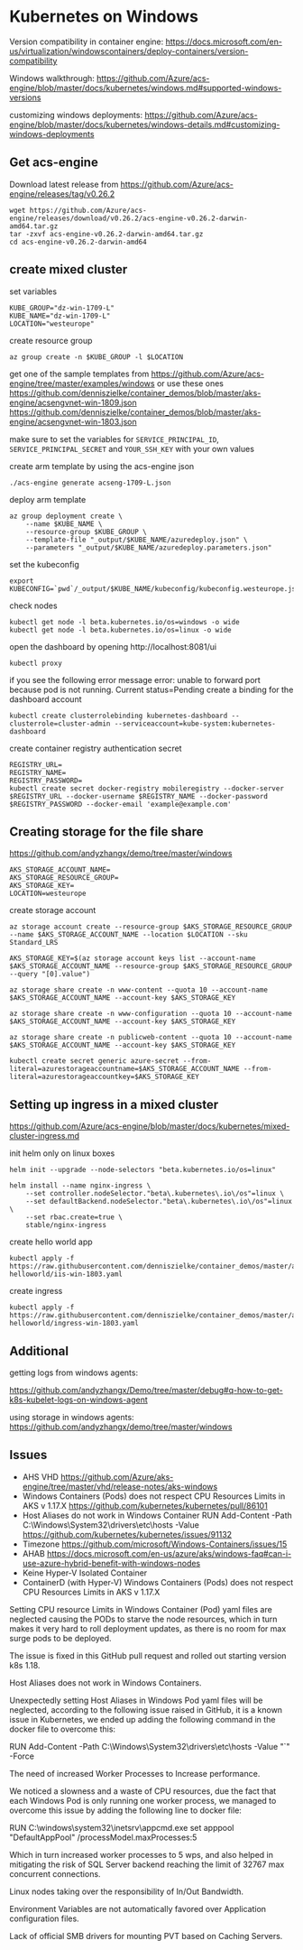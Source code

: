# Kubernetes on Windows

Version compatibility in container engine:
https://docs.microsoft.com/en-us/virtualization/windowscontainers/deploy-containers/version-compatibility

Windows walkthrough:
https://github.com/Azure/acs-engine/blob/master/docs/kubernetes/windows.md#supported-windows-versions

customizing windows deployments:
https://github.com/Azure/acs-engine/blob/master/docs/kubernetes/windows-details.md#customizing-windows-deployments

## Get acs-engine

Download latest release from https://github.com/Azure/acs-engine/releases/tag/v0.26.2

```
wget https://github.com/Azure/acs-engine/releases/download/v0.26.2/acs-engine-v0.26.2-darwin-amd64.tar.gz
tar -zxvf acs-engine-v0.26.2-darwin-amd64.tar.gz
cd acs-engine-v0.26.2-darwin-amd64
```

## create mixed cluster

set variables
```
KUBE_GROUP="dz-win-1709-L"
KUBE_NAME="dz-win-1709-L"
LOCATION="westeurope"
```

create resource group
```
az group create -n $KUBE_GROUP -l $LOCATION
```

get one of the sample templates from https://github.com/Azure/acs-engine/tree/master/examples/windows 
or use these ones 
https://github.com/denniszielke/container_demos/blob/master/aks-engine/acsengvnet-win-1809.json
https://github.com/denniszielke/container_demos/blob/master/aks-engine/acsengvnet-win-1803.json

make sure to set the variables for `SERVICE_PRINCIPAL_ID`, `SERVICE_PRINCIPAL_SECRET` and `YOUR_SSH_KEY` with your own values

create arm template by using the acs-engine json
```
./acs-engine generate acseng-1709-L.json 
```

deploy arm template
```
az group deployment create \
    --name $KUBE_NAME \
    --resource-group $KUBE_GROUP \
    --template-file "_output/$KUBE_NAME/azuredeploy.json" \
    --parameters "_output/$KUBE_NAME/azuredeploy.parameters.json"
```

set the kubeconfig
```
export KUBECONFIG=`pwd`/_output/$KUBE_NAME/kubeconfig/kubeconfig.westeurope.json
```

check nodes
```
kubectl get node -l beta.kubernetes.io/os=windows -o wide
kubectl get node -l beta.kubernetes.io/os=linux -o wide
```


open the dashboard by opening http://localhost:8081/ui
```
kubectl proxy
```

if you see the following error message
error: unable to forward port because pod is not running. Current status=Pending
create a binding for the dashboard account
```
kubectl create clusterrolebinding kubernetes-dashboard --clusterrole=cluster-admin --serviceaccount=kube-system:kubernetes-dashboard
```

create container registry authentication secret

```
REGISTRY_URL=
REGISTRY_NAME=
REGISTRY_PASSWORD=
kubectl create secret docker-registry mobileregistry --docker-server $REGISTRY_URL --docker-username $REGISTRY_NAME --docker-password $REGISTRY_PASSWORD --docker-email 'example@example.com'
```

## Creating storage for the file share
https://github.com/andyzhangx/demo/tree/master/windows

```
AKS_STORAGE_ACCOUNT_NAME=
AKS_STORAGE_RESOURCE_GROUP=
AKS_STORAGE_KEY=
LOCATION=westeurope
````

create storage account
```
az storage account create --resource-group $AKS_STORAGE_RESOURCE_GROUP --name $AKS_STORAGE_ACCOUNT_NAME --location $LOCATION --sku Standard_LRS

AKS_STORAGE_KEY=$(az storage account keys list --account-name $AKS_STORAGE_ACCOUNT_NAME --resource-group $AKS_STORAGE_RESOURCE_GROUP --query "[0].value")

az storage share create -n www-content --quota 10 --account-name $AKS_STORAGE_ACCOUNT_NAME --account-key $AKS_STORAGE_KEY

az storage share create -n www-configuration --quota 10 --account-name $AKS_STORAGE_ACCOUNT_NAME --account-key $AKS_STORAGE_KEY

az storage share create -n publicweb-content --quota 10 --account-name $AKS_STORAGE_ACCOUNT_NAME --account-key $AKS_STORAGE_KEY

kubectl create secret generic azure-secret --from-literal=azurestorageaccountname=$AKS_STORAGE_ACCOUNT_NAME --from-literal=azurestorageaccountkey=$AKS_STORAGE_KEY
```

## Setting up ingress in a mixed cluster
https://github.com/Azure/acs-engine/blob/master/docs/kubernetes/mixed-cluster-ingress.md

init helm only on linux boxes
```
helm init --upgrade --node-selectors "beta.kubernetes.io/os=linux"

helm install --name nginx-ingress \
    --set controller.nodeSelector."beta\.kubernetes\.io\/os"=linux \
    --set defaultBackend.nodeSelector."beta\.kubernetes\.io\/os"=linux \
    --set rbac.create=true \
    stable/nginx-ingress

```

create hello world app
```
kubectl apply -f https://raw.githubusercontent.com/denniszielke/container_demos/master/aci-helloworld/iis-win-1803.yaml
```

create ingress
```
kubectl apply -f https://raw.githubusercontent.com/denniszielke/container_demos/master/aci-helloworld/ingress-win-1803.yaml
```

## Additional

getting logs from windows agents:

https://github.com/andyzhangx/Demo/tree/master/debug#q-how-to-get-k8s-kubelet-logs-on-windows-agent

using storage in windows agents:
https://github.com/andyzhangx/demo/tree/master/windows


## Issues
- AHS VHD https://github.com/Azure/aks-engine/tree/master/vhd/release-notes/aks-windows
- Windows Containers (Pods) does not respect CPU Resources Limits in AKS v 1.17.X https://github.com/kubernetes/kubernetes/pull/86101
- Host Aliases do not work in Windows Container RUN Add-Content -Path C:\Windows\System32\drivers\etc\hosts -Value  https://github.com/kubernetes/kubernetes/issues/91132
- Timezone https://github.com/microsoft/Windows-Containers/issues/15
- AHAB https://docs.microsoft.com/en-us/azure/aks/windows-faq#can-i-use-azure-hybrid-benefit-with-windows-nodes
- Keine Hyper-V Isolated Container
- ContainerD (with Hyper-V)
Windows Containers (Pods) does not respect CPU Resources Limits in AKS v 1.17.X


Setting CPU resource Limits in Windows Container (Pod) yaml files are neglected causing the PODs to starve the node resources, which in turn makes it very hard to roll deployment updates, as there is no room for max surge pods to be deployed.

The issue is fixed in this GitHub pull request and rolled out starting version k8s 1.18.
	
Host Aliases does not work in Windows Containers.

Unexpectedly setting Host Aliases in Windows Pod yaml files will be neglected, according to the following issue raised in GitHub, it is a known issue in Kubernetes, we ended up adding the following command in the docker file to overcome this:

RUN Add-Content -Path C:\Windows\System32\drivers\etc\hosts -Value "<IP>`<Domain>" -Force
	
The need of increased Worker Processes to Increase performance.

We noticed a slowness and a waste of CPU resources, due the fact that each Windows Pod is only running one worker process, we managed to overcome this issue by adding the following line to docker file:

RUN C:\windows\system32\inetsrv\appcmd.exe set apppool "DefaultAppPool" /processModel.maxProcesses:5

Which in turn increased worker processes to 5 wps, and also helped in mitigating the risk of SQL Server backend reaching the limit of 32767 max concurrent connections.
	
Linux nodes taking over the responsibility of In/Out Bandwidth.
	
Environment Variables are not automatically favored over Application configuration files.

Lack of official SMB drivers for mounting PVT based on Caching Servers.

